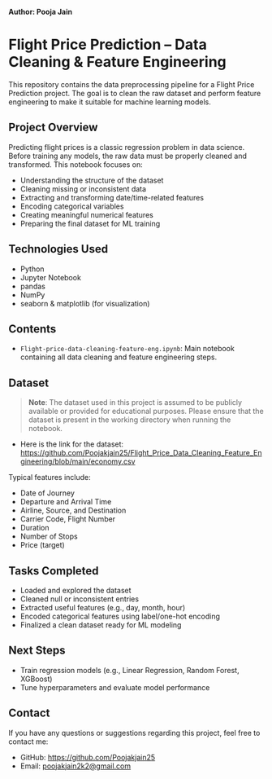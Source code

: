 **Author: Pooja Jain**

# Flight Price Prediction – Data Cleaning & Feature Engineering

This repository contains the data preprocessing pipeline for a Flight Price Prediction project. The goal is to clean the raw dataset and perform feature engineering to make it suitable for machine learning models.

## Project Overview

Predicting flight prices is a classic regression problem in data science. Before training any models, the raw data must be properly cleaned and transformed. This notebook focuses on:

- Understanding the structure of the dataset
- Cleaning missing or inconsistent data
- Extracting and transforming date/time-related features
- Encoding categorical variables
- Creating meaningful numerical features
- Preparing the final dataset for ML training

## Technologies Used

- Python
- Jupyter Notebook
- pandas
- NumPy
- seaborn & matplotlib (for visualization)

## Contents

- `Flight-price-data-cleaning-feature-eng.ipynb`: Main notebook containing all data cleaning and feature engineering steps.

## Dataset

> **Note**: The dataset used in this project is assumed to be publicly available or provided for educational purposes. Please ensure that the dataset is present in the working directory when running the notebook.

- Here is the link for the dataset: https://github.com/Poojakjain25/Flight_Price_Data_Cleaning_Feature_Engineering/blob/main/economy.csv

Typical features include:
- Date of Journey
- Departure and Arrival Time
- Airline, Source, and Destination
- Carrier Code, Flight Number
- Duration
- Number of Stops
- Price (target)

## Tasks Completed

- Loaded and explored the dataset
- Cleaned null or inconsistent entries
- Extracted useful features (e.g., day, month, hour)
- Encoded categorical features using label/one-hot encoding
- Finalized a clean dataset ready for ML modeling

## Next Steps

- Train regression models (e.g., Linear Regression, Random Forest, XGBoost)
- Tune hyperparameters and evaluate model performance

## Contact

If you have any questions or suggestions regarding this project, feel free to contact me:

- GitHub: https://github.com/Poojakjain25
- Email: poojakjain2k2@gmail.com


